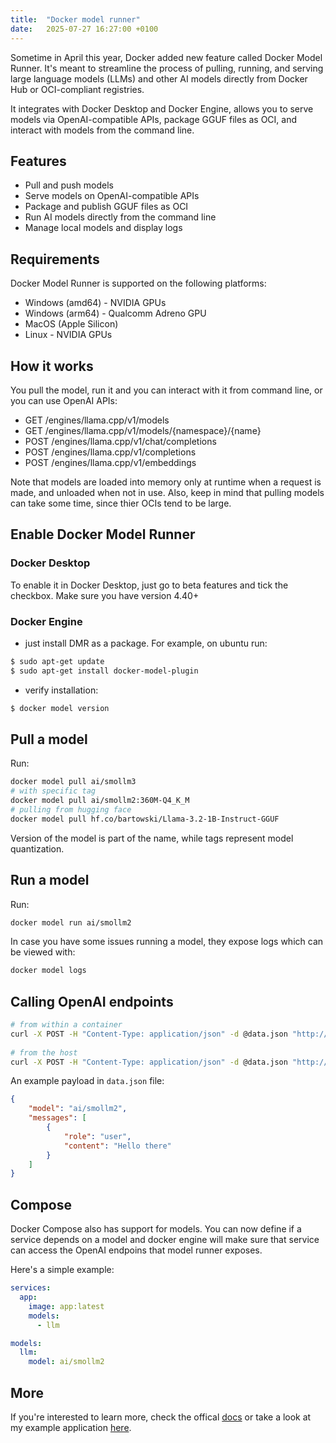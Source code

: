 ```yaml
---
title:  "Docker model runner"
date:   2025-07-27 16:27:00 +0100
---
```


Sometime in April this year, Docker added new feature called Docker Model Runner. It's meant to streamline the process of pulling, running, and serving large language models (LLMs) and other AI models directly from Docker Hub or OCI-compliant registries.

It integrates with Docker Desktop and Docker Engine, allows you to serve models via OpenAI-compatible APIs, package GGUF files as OCI, and interact with models from the command line.

## Features

- Pull and push models
- Serve models on OpenAI-compatible APIs
- Package and publish GGUF files as OCI
- Run AI models directly from the command line
- Manage local models and display logs

## Requirements

Docker Model Runner is supported on the following platforms:
- Windows (amd64) - NVIDIA GPUs
- Windows (arm64) - Qualcomm Adreno GPU
- MacOS (Apple Silicon)
- Linux - NVIDIA GPUs

## How it works

You pull the model, run it and you can interact with it from command line, or you can use OpenAI APIs:
- GET /engines/llama.cpp/v1/models
- GET /engines/llama.cpp/v1/models/{namespace}/{name}
- POST /engines/llama.cpp/v1/chat/completions
- POST /engines/llama.cpp/v1/completions
- POST /engines/llama.cpp/v1/embeddings

Note that models are loaded into memory only at runtime when a request is made, and unloaded when not in use. Also, keep in mind that pulling models can take some time, since thier OCIs tend to be large.

## Enable Docker Model Runner

### Docker Desktop

To enable it in Docker Desktop, just go to beta features and tick the checkbox. Make sure you have version 4.40+

### Docker Engine

- just install DMR as a package. For example, on ubuntu run:
```bash
$ sudo apt-get update
$ sudo apt-get install docker-model-plugin
```
- verify installation:
```bash
$ docker model version
```

## Pull a model

Run:
```bash
docker model pull ai/smollm3
# with specific tag
docker model pull ai/smollm2:360M-Q4_K_M
# pulling from hugging face
docker model pull hf.co/bartowski/Llama-3.2-1B-Instruct-GGUF
```

Version of the model is part of the name, while tags represent model quantization.

## Run a model

Run:
```bash
docker model run ai/smollm2
```

In case you have some issues running a model, they expose logs which can be viewed with:
```bash
docker model logs
```

## Calling OpenAI endpoints

```bash
# from within a container
curl -X POST -H "Content-Type: application/json" -d @data.json "http://model-runner.docker.internal/engines/llama.cpp/v1/chat/completions" 
 
# from the host
curl -X POST -H "Content-Type: application/json" -d @data.json "http://localhost:12434/engines/llama.cpp/v1/chat/completions"
```

An example payload in `data.json` file:
```json
{
    "model": "ai/smollm2",
    "messages": [
        {
            "role": "user",
            "content": "Hello there"
        }
    ]
}
```

## Compose

Docker Compose also has support for models. You can now define if a service depends on a model and docker engine will make sure that service can access the OpenAI endpoins that model runner exposes.

Here's a simple example:

```yaml
services:
  app:
    image: app:latest
    models:
      - llm

models:
  llm:
    model: ai/smollm2
```

## More

If you're interested to learn more, check the offical [docs](https://docs.docker.com/ai/model-runner/) or take a look at my example application [here](https://github.com/frennky/gochat).
